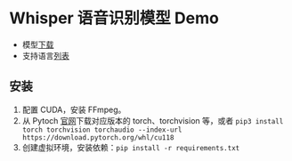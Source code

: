 # Whisper 语音识别模型 Demo

- 模型[下载](https://github.com/openai/whisper/blob/main/whisper/__init__.py)
- 支持语言[列表](https://github.com/openai/whisper/blob/main/whisper/tokenizer.py)

## 安装

1. 配置 CUDA，安装 FFmpeg。
2. 从 Pytoch [官网](https://download.pytorch.org/whl/)下载对应版本的 torch、torchvision 等，或者 `pip3 install torch torchvision torchaudio --index-url https://download.pytorch.org/whl/cu118`
3. 创建虚拟环境，安装依赖：`pip install -r requirements.txt`
